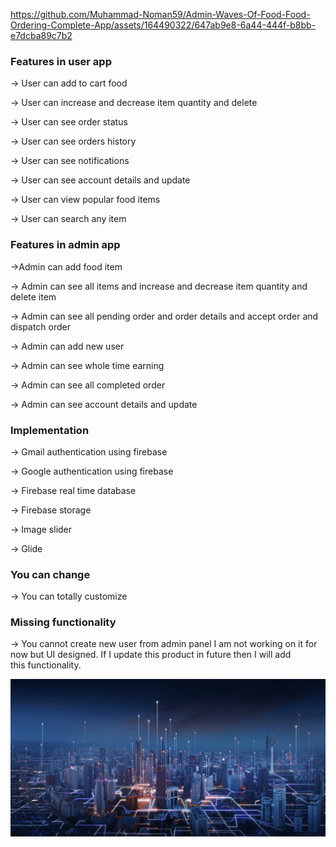 https://github.com/Muhammad-Noman59/Admin-Waves-Of-Food-Food-Ordering-Complete-App/assets/164490322/647ab9e8-6a44-444f-b8bb-e7dcba89c7b2


<h3 align="left">Features in user app</h3>


-> User can add to cart food

-> User can increase and decrease item quantity and delete

-> User can see order status

-> User can see orders history 

-> User can see notifications

-> User can see account details and update

-> User can view popular food items 

-> User can search any item



<h3 align="left">Features in admin app</h3


->Admin can add food item

-> Admin can see all items and increase and decrease item quantity and delete item

-> Admin can see all pending order and order details and accept order and dispatch order 

-> Admin can add new user

-> Admin can see whole time earning

-> Admin can see all completed order 

-> Admin can see account details and update 


<h3 align="left">Implementation</h3

-> Gmail authentication using firebase

-> Google authentication using firebase

-> Firebase real time database

-> Firebase storage

-> Image slider

-> Glide 


<h3 align="left">You can change</h3

-> You can totally customize


<h3 align="left">Missing functionality</h3

-> You cannot create new user from admin panel I am not working on it for now but UI designed. If I update this product in future then I will add this functionality.

<img alt="gfi" src="https://github.com/Muhammad-Noman59/Muhammad-Noman59/blob/main/Thnks%20For%20Watching.gif">

